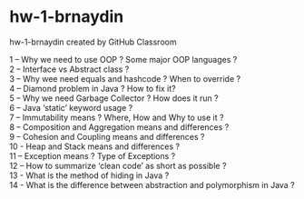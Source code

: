 # hw-1-brnaydin
hw-1-brnaydin created by GitHub Classroom

1 – Why we need to use OOP ? Some major OOP languages ?  
2 – Interface vs Abstract class ?  
3 – Why wee need equals and hashcode ? When to override ?  
4 – Diamond problem in Java ? How to fix it?  
5 – Why we need Garbage Collector ? How does it run ?  
6 – Java ‘static’ keyword usage ?  
7 – Immutability means ? Where, How and Why to use it ?  
8 – Composition and Aggregation means and differences ?  
9 – Cohesion and Coupling means and differences ?  
10 - Heap and Stack means and differences ?  
11 – Exception means ? Type of Exceptions ?  
12 – How to summarize ‘clean code’ as short as possible ?  
13 - What is the method of hiding in Java ?  
14 - What is the difference between abstraction and polymorphism in Java ?  
